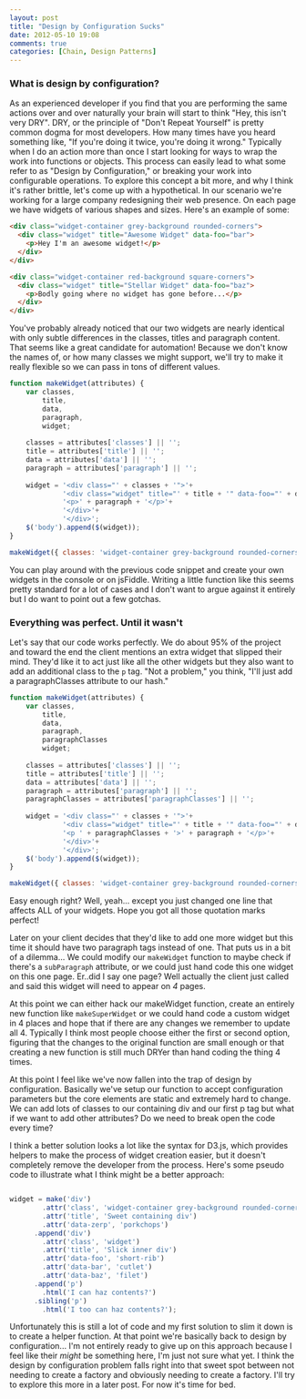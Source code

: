 ```yaml
---
layout: post
title: "Design by Configuration Sucks"
date: 2012-05-10 19:08
comments: true
categories: [Chain, Design Patterns]
---
```


### What is design by configuration?

As an experienced developer if you find that you are performing the same actions over and over naturally your brain will start to think "Hey, this isn't very DRY". DRY, or the principle of "Don't Repeat Yourself" is pretty common dogma for most developers. How many times have you heard something like, "If you're doing it twice, you're doing it wrong." Typically when I do an action more than once I start looking for ways to wrap the work into functions or objects. This process can easily lead to what some refer to as "Design by Configuration," or breaking your work into configurable operations. To explore this concept a bit more, and why I think it's rather brittle, let's come up with a hypothetical. In our scenario we're working for a large company redesigning their web presence. On each page we have widgets of various shapes and sizes. Here's an example of some:

```html
<div class="widget-container grey-background rounded-corners">
  <div class="widget" title="Awesome Widget" data-foo="bar">
    <p>Hey I'm an awesome widget!</p>
  </div>
</div>

<div class="widget-container red-background square-corners">
  <div class="widget" title="Stellar Widget" data-foo="baz">
    <p>Bodly going where no widget has gone before...</p>
  </div>
</div>
```
You've probably already noticed that our two widgets are nearly identical with only subtle differences in the classes, titles and paragraph content. That seems like a great candidate for automation! Because we don't know the names of, or how many classes we might support, we'll try to make it really flexible so we can pass in tons of different values.

```javascript
function makeWidget(attributes) {
    var classes,
        title,
        data,
        paragraph,
        widget;
    
    classes = attributes['classes'] || '';
    title = attributes['title'] || '';
    data = attributes['data'] || '';
    paragraph = attributes['paragraph'] || '';
    
    widget = '<div class="' + classes + '">'+
             '<div class="widget" title="' + title + '" data-foo="' + data + '">'+
             '<p>' + paragraph + '</p>'+
             '</div>'+
             '</div>';
    $('body').append($(widget));
}

makeWidget({ classes: 'widget-container grey-background rounded-corners', title: 'Hello World!', data: 'ribeye', paragraph: 'Neato paragraph!'});
```

You can play around with the previous code snippet and create your own widgets in the console or on jsFiddle. Writing a little function like this seems pretty standard for a lot of cases and I don't want to argue against it entirely but I do want to point out a few gotchas.

### Everything was perfect. Until it wasn't

Let's say that our code works perfectly. We do about 95% of the project and toward the end the client mentions an extra widget that slipped their mind. They'd like it to act just like all the other widgets but they also want to add an additional class to the `p` tag. "Not a problem," you think, "I'll just add a paragraphClasses attribute to our hash."

```javascript
function makeWidget(attributes) {
    var classes,
        title,
        data,
        paragraph,
        paragraphClasses
        widget;
    
    classes = attributes['classes'] || '';
    title = attributes['title'] || '';
    data = attributes['data'] || '';
    paragraph = attributes['paragraph'] || '';
    paragraphClasses = attributes['paragraphClasses'] || '';
    
    widget = '<div class="' + classes + '">'+
             '<div class="widget" title="' + title + '" data-foo="' + data + '">'+
             '<p ' + paragraphClasses + '>' + paragraph + '</p>'+
             '</div>'+
             '</div>';
    $('body').append($(widget));
}

makeWidget({ classes: 'widget-container grey-background rounded-corners', title: 'Hello World!', data: 'ribeye', paragraph: 'Neato paragraph!'});
```

Easy enough right? Well, yeah... except you just changed one line that affects ALL of your widgets. Hope you got all those quotation marks perfect!

Later on your client decides that they'd like to add one more widget but this time it should have two paragraph tags instead of one. That puts us in a bit of a dilemma... We could modify our `makeWidget` function to maybe check if there's a `subParagraph` attribute, or we could just hand code this one widget on this one page. Er..did I say one page? Well actually the client just called and said this widget will need to appear on *4* pages.

At this point we can either hack our makeWidget function, create an entirely new function like `makeSuperWidget` or we could hand code a custom widget in 4 places and hope that if there are any changes we remember to update all 4. Typically I think most people choose either the first or second option, figuring that the changes to the original function are small enough or that creating a new function is still much DRYer than hand coding the thing 4 times.

At this point I feel like we've now fallen into the trap of design by configuration. Basically we've setup our function to accept configuration parameters but the core elements are static and extremely hard to change. We can add lots of classes to our containing div and our first p tag but what if we want to add other attributes? Do we need to break open the code every time?

I think a better solution looks a lot like the syntax for D3.js, which provides helpers to make the process of widget creation easier, but it doesn't completely remove the developer from the process. Here's some pseudo code to illustrate what I think might be a better approach:

```javascript

widget = make('div')
        .attr('class', 'widget-container grey-background rounded-corners')
        .attr('title', 'Sweet containing div')
        .attr('data-zerp', 'porkchops')
      .append('div')
        .attr('class', 'widget')
        .attr('title', 'Slick inner div')
        .attr('data-foo', 'short-rib')
        .attr('data-bar', 'cutlet')
        .attr('data-baz', 'filet')
      .append('p')
        .html('I can haz contents?')
      .sibling('p')
        .html('I too can haz contents?');
```

Unfortunately this is still a lot of code and my first solution to slim it down is to create a helper function. At that point we're basically back to design by configuration... I'm not entirely ready to give up on this approach because I feel like their *might* be something here, I'm just not sure what yet. I think the design by configuration problem falls right into that sweet spot between not needing to create a factory and obviously needing to create a factory. I'll try to explore this more in a later post. For now it's time for bed.








